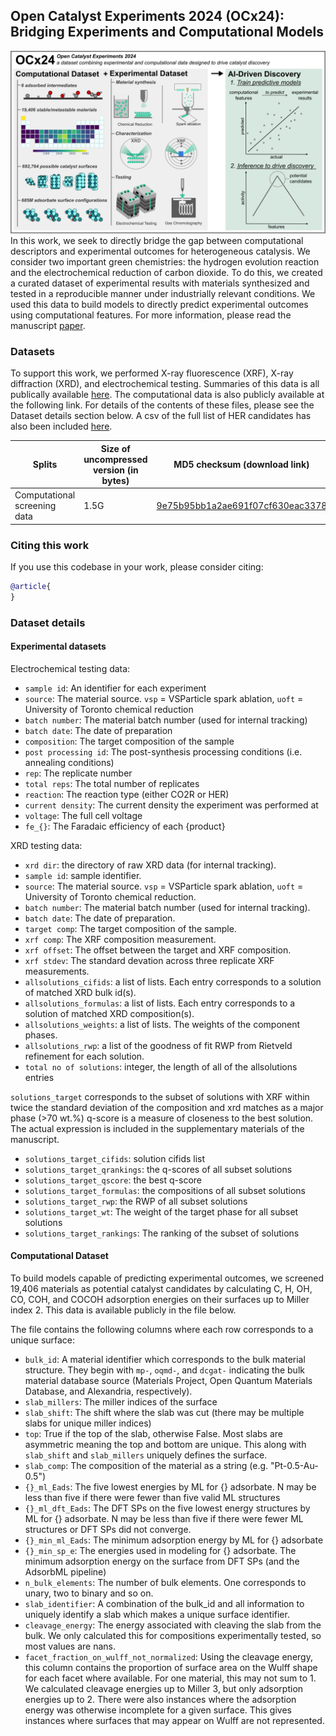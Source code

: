 ## Open Catalyst Experiments 2024 (OCx24): Bridging Experiments and Computational Models
![summary figure](co2rr_summary_figure.png)
In this work, we seek to directly bridge the gap between computational descriptors and experimental outcomes for heterogeneous catalysis. We consider two important green chemistries: the hydrogen evolution reaction and the electrochemical reduction of carbon dioxide. To do this, we created a curated dataset of experimental results with materials synthesized and tested in a reproducible manner under industrially relevant conditions. We used this data to build models to directly predict experimental outcomes using computational features. For more information, please read the manuscript [paper](???).

### Datasets
To support this work, we performed X-ray fluorescence (XRF), X-ray diffraction (XRD), and electrochemical testing. Summaries of this data is all publically available [here](data/experimental_data). The computational data is also publicly available at the following link. For details of the contents of these files, please see the Dataset details section below. A csv of the full list of HER candidates has also been included [here](data/her_candidates.csv).

|Splits |Size of uncompressed version (in bytes)    | MD5 checksum (download link)   |
|---   |---    |---    |
|Computational screening data |1.5G  | [9e75b95bb1a2ae691f07cf630eac3378](https://dl.fbaipublicfiles.com/opencatalystproject/data/ocx24/comp_df_241022.csv)   |


### Citing this work

If you use this codebase in your work, please consider citing:

```bibtex
@article{
}
```

### Dataset details
#### Experimental datasets
Electrochemical testing data:
- `sample id`: An identifier for each experiment
- `source`: The material source. `vsp` = VSParticle spark ablation, `uoft` = University of Toronto chemical reduction
- `batch number`: The material batch number (used for internal tracking)
- `batch date`: The date of preparation
- `composition`: The target composition of the sample
- `post processing id`: The post-synthesis processing conditions (i.e. annealing conditions)
- `rep`: The replicate number
- `total reps`: The total number of replicates
- `reaction`: The reaction type (either CO2R or HER)
- `current density`: The current density the experiment was performed at
- `voltage`: The full cell voltage
- `fe_{}`: The Faradaic efficiency of each {product}

XRD testing data:
- `xrd dir`: the directory of raw XRD data (for internal tracking).
- `sample id`: sample identifier.
- `source`: The material source. `vsp` = VSParticle spark ablation, `uoft` = University of Toronto chemical reduction.
- `batch number`: The material batch number (used for internal tracking).
- `batch date`: The date of preparation.
- `target comp`: The target composition of the sample.
- `xrf comp`: The XRF composition measurement.
- `xrf offset`: The offset between the target and XRF composition.
- `xrf stdev`: The standard devation across three replicate XRF measurements.
- `allsolutions_cifids`: a list of lists. Each entry corresponds to a solution of matched XRD bulk id(s).
- `allsolutions_formulas`: a list of lists. Each entry corresponds to a solution of matched XRD composition(s).
- `allsolutions_weights`: a list of lists. The weights of the component phases.
- `allsolutions_rwp`: a list of the goodness of fit RWP from Rietveld refinement for each solution.
- `total no of solutions`: integer, the length of all of the allsolutions entries

`solutions_target` corresponds to the subset of solutions with XRF within twice the standard deviation of the composition and xrd matches as a major phase (>70 wt.%)
q-score is a measure of closeness to the best solution. The actual expression is included in the supplementary materials of the manuscript.

- `solutions_target_cifids`: solution cifids list
- `solutions_target_qrankings`: the q-scores of all subset solutions
- `solutions_target_qscore`: the best q-score
- `solutions_target_formulas`: the compositions of all subset solutions
- `solutions_target_rwp`: the RWP of all subset solutions
- `solutions_target_wt`: The weight of the target phase for all subset solutions
- `solutions_target_rankings`: The ranking of the subset of solutions


#### Computational Dataset
To build models capable of predicting experimental outcomes, we screened 19,406 materials as potential catalyst candidates by calculating C, H, OH, CO, COH, and COCOH adsorption energies on their surfaces up to Miller index 2. This data is available publicly in the file below.

The file contains the following columns where each row corresponds to a unique surface:
- `bulk_id`: A material identifier which corresponds to the bulk material structure. They begin with `mp-`, `oqmd-`, and `dcgat-` indicating the bulk material database source (Materials Project, Open Quantum Materials Database, and Alexandria, respectively).
- `slab_millers`: The miller indices of the surface
- `slab_shift`: The shift where the slab was cut (there may be multiple slabs for unique miller indices)
- `top`: True if the top of the slab, otherwise False. Most slabs are asymmetric meaning the top and bottom are unique. This along with `slab_shift` and `slab_millers` uniquely defines the surface.
- `slab_comp`: The composition of the material as a string (e.g. "Pt-0.5-Au-0.5")
- `{}_ml_Eads`: The five lowest energies by ML for {} adsorbate. N may be less than five if there were fewer than five valid ML structures
- `{}_ml_dft_Eads`: The DFT SPs on the five lowest energy structures by ML for {} adsorbate. N may be less than five if there were fewer ML structures or DFT SPs did not converge.
- `{}_min_ml_Eads`: The minimum adsorption energy by ML for {} adsorbate
- `{}_min_sp_e`: The energies used in modeling for {} adsorbate. The minimum adsorption energy on the surface from DFT SPs (and the AdsorbML pipeline)
- `n_bulk_elements`: The number of bulk elements. One corresponds to unary, two to binary and so on.
- `slab_identifier`:  A combination of the bulk_id and all information to uniquely identify a slab which makes a unique surface identifier.
- `cleavage_energy`: The energy associated with cleaving the slab from the bulk. We only calculated this for compositions experimentally tested, so most values are nans.
- `facet_fraction_on_wulff_not_normalized`: Using the cleavage energy, this column contains the proportion of surface area on the Wulff shape for each facet where available. For one material, this may not sum to 1. We calculated cleavage energies up to Miller 3, but only adsorption energies up to 2. There were also instances where the adsorption energy was otherwise incomplete for a given surface. This gives instances where surfaces that may appear on Wulff are not represented.
